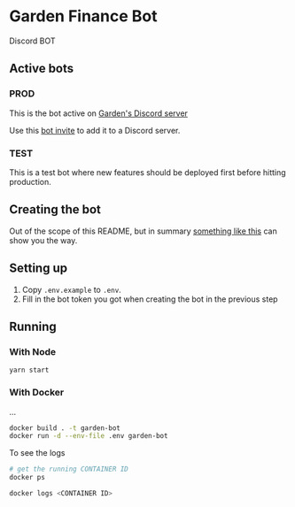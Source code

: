 # Garden Finance Bot

Discord BOT

## Active bots

### PROD

This is the bot active on [Garden's Discord server](https://discord.com/invite/Fp4ZmZZrFu)

Use this [bot invite](https://discord.com/api/oauth2/authorize?client_id=913903801033981952&permissions=2147560448&scope=bot) to add it to a Discord server.

### TEST
This is a test bot where new features should be deployed first before hitting production.


## Creating the bot

Out of the scope of this README, but in summary [something like this](https://www.writebots.com/discord-bot-token/) can show you the way.

## Setting up

1. Copy `.env.example` to `.env`.
2. Fill in the bot token you got when creating the bot in the previous step

## Running

### With Node

`yarn start`

### With Docker

...

```bash
docker build . -t garden-bot
docker run -d --env-file .env garden-bot
```

To see the logs

```bash
# get the running CONTAINER ID
docker ps

docker logs <CONTAINER ID>
```

